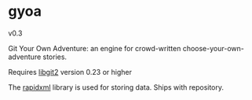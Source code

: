 # gyoa
v0.3

Git Your Own Adventure: an engine for crowd-written choose-your-own-adventure stories.

Requires [libgit2](https://github.com/libgit2/libgit2) version 0.23 or higher

The [rapidxml](http://rapidxml.sourceforge.net/) library is used for storing data. Ships with repository.
